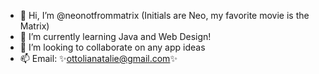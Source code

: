 - 👋 Hi, I’m @neonotfrommatrix (Initials are Neo, my favorite movie is the Matrix)
- 🌱 I’m currently learning Java and Web Design!
- 💞️ I’m looking to collaborate on any app ideas
- 📫 Email: ✨ottolianatalie@gmail.com✨

